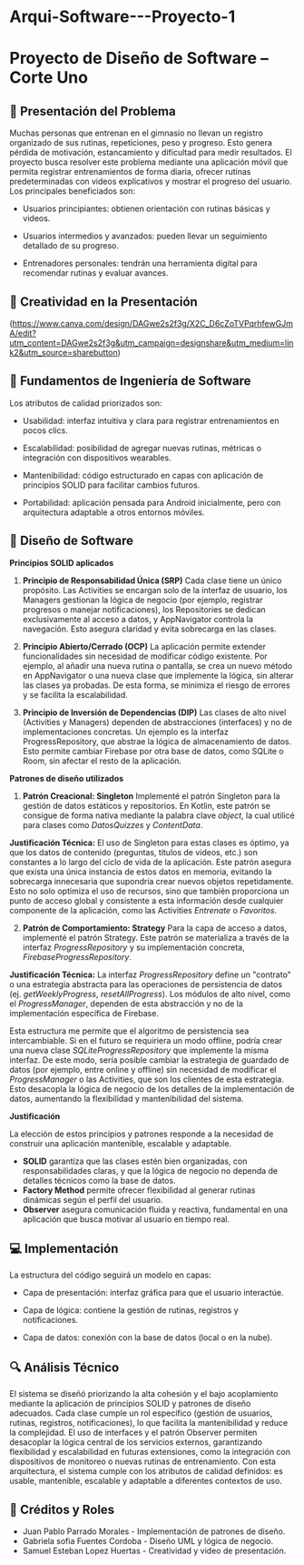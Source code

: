 # Arqui-Software---Proyecto-1
# Proyecto de Diseño de Software – Corte Uno

## 🧠 Presentación del Problema

Muchas personas que entrenan en el gimnasio no llevan un registro organizado de sus rutinas, repeticiones, peso y progreso. Esto genera pérdida de motivación, estancamiento y dificultad para medir resultados.
El proyecto busca resolver este problema mediante una aplicación móvil que permita registrar entrenamientos de forma diaria, ofrecer rutinas predeterminadas con videos explicativos y mostrar el progreso del usuario.
Los principales beneficiados son:

- Usuarios principiantes: obtienen orientación con rutinas básicas y videos.

- Usuarios intermedios y avanzados: pueden llevar un seguimiento detallado de su progreso.

- Entrenadores personales: tendrán una herramienta digital para recomendar rutinas y evaluar avances.

## 🎨 Creatividad en la Presentación

(https://www.canva.com/design/DAGwe2s2f3g/X2C_D6cZoTVPqrhfewGJmA/edit?utm_content=DAGwe2s2f3g&utm_campaign=designshare&utm_medium=link2&utm_source=sharebutton)

## 🧱 Fundamentos de Ingeniería de Software

Los atributos de calidad priorizados son:

- Usabilidad: interfaz intuitiva y clara para registrar entrenamientos en pocos clics.

- Escalabilidad: posibilidad de agregar nuevas rutinas, métricas o integración con dispositivos wearables.

- Mantenibilidad: código estructurado en capas con aplicación de principios SOLID para facilitar cambios futuros.

- Portabilidad: aplicación pensada para Android inicialmente, pero con arquitectura adaptable a otros entornos móviles.

## 🧩 Diseño de Software

**Principios SOLID aplicados**

1. **Principio de Responsabilidad Única (SRP)** Cada clase tiene un único propósito. Las Activities se encargan solo de la interfaz de usuario, los Managers gestionan la lógica de negocio (por ejemplo, registrar progresos o manejar notificaciones), los Repositories se dedican exclusivamente al acceso a datos, y AppNavigator controla la navegación. Esto asegura claridad y evita sobrecarga en las clases.

2. **Principio Abierto/Cerrado (OCP)** La aplicación permite extender funcionalidades sin necesidad de modificar código existente. Por ejemplo, al añadir una nueva rutina o pantalla, se crea un nuevo método en AppNavigator o una nueva clase que implemente la lógica, sin alterar las clases ya probadas. De esta forma, se minimiza el riesgo de errores y se facilita la escalabilidad.

3. **Principio de Inversión de Dependencias (DIP)** Las clases de alto nivel (Activities y Managers) dependen de abstracciones (interfaces) y no de implementaciones concretas. Un ejemplo es la interfaz ProgressRepository, que abstrae la lógica de almacenamiento de datos. Esto permite cambiar Firebase por otra base de datos, como SQLite o Room, sin afectar el resto de la aplicación.

**Patrones de diseño utilizados**

1. **Patrón Creacional: Singleton** Implementé el patrón Singleton para la gestión de datos estáticos y repositorios. En Kotlin, este patrón se consigue de forma nativa mediante la palabra clave _object_, la cual utilicé para clases como _DatosQuizzes_ y _ContentData_.

**Justificación Técnica:** El uso de Singleton para estas clases es óptimo, ya que los datos de contenido (preguntas, títulos de videos, etc.) son constantes a lo largo del ciclo de vida de la aplicación. Este patrón asegura que exista una única instancia de estos datos en memoria, evitando la sobrecarga innecesaria que supondría crear nuevos objetos repetidamente. Esto no solo optimiza el uso de recursos, sino que también proporciona un punto de acceso global y consistente a esta información desde cualquier componente de la aplicación, como las Activities _Entrenate_ o _Favoritos_.

2. **Patrón de Comportamiento: Strategy** Para la capa de acceso a datos, implementé el patrón Strategy. Este patrón se materializa a través de la interfaz _ProgressRepository_ y su implementación concreta, _FirebaseProgressRepository_.

**Justificación Técnica:** La interfaz _ProgressRepository_ define un "contrato" o una estrategia abstracta para las operaciones de persistencia de datos (ej. _getWeeklyProgress_, _resetAllProgress_). Los módulos de alto nivel, como el _ProgressManager_, dependen de esta abstracción y no de la implementación específica de Firebase.

Esta estructura me permite que el algoritmo de persistencia sea intercambiable. Si en el futuro se requiriera un modo offline, podría crear una nueva clase _SQLiteProgressRepository_ que implemente la misma interfaz. De este modo, sería posible cambiar la estrategia de guardado de datos (por ejemplo, entre online y offline) sin necesidad de modificar el _ProgressManager_ o las Activities, que son los clientes de esta estrategia. Esto desacopla la lógica de negocio de los detalles de la implementación de datos, aumentando la flexibilidad y mantenibilidad del sistema.

**Justificación**

La elección de estos principios y patrones responde a la necesidad de construir una aplicación mantenible, escalable y adaptable.

- **SOLID** garantiza que las clases estén bien organizadas, con responsabilidades claras, y que la lógica de negocio no dependa de detalles técnicos como la base de datos.
- **Factory Method** permite ofrecer flexibilidad al generar rutinas dinámicas según el perfil del usuario.
- **Observer** asegura comunicación fluida y reactiva, fundamental en una aplicación que busca motivar al usuario en tiempo real.

## 💻 Implementación

La estructura del código seguirá un modelo en capas:

- Capa de presentación: interfaz gráfica para que el usuario interactúe.

- Capa de lógica: contiene la gestión de rutinas, registros y notificaciones.

- Capa de datos: conexión con la base de datos (local o en la nube).

## 🔍 Análisis Técnico

El sistema se diseñó priorizando la alta cohesión y el bajo acoplamiento mediante la aplicación de principios SOLID y patrones de diseño adecuados. Cada clase cumple un rol específico (gestión de usuarios, rutinas, registros, notificaciones), lo que facilita la mantenibilidad y reduce la complejidad. El uso de interfaces y el patrón Observer permiten desacoplar la lógica central de los servicios externos, garantizando flexibilidad y escalabilidad en futuras extensiones, como la integración con dispositivos de monitoreo o nuevas rutinas de entrenamiento. Con esta arquitectura, el sistema cumple con los atributos de calidad definidos: es usable, mantenible, escalable y adaptable a diferentes contextos de uso.

## 👥 Créditos y Roles

- Juan Pablo Parrado Morales - Implementación de patrones de diseño.
- Gabriela sofia Fuentes Cordoba - Diseño UML y lógica de negocio.
- Samuel Esteban Lopez Huertas - Creatividad y video de presentación.
